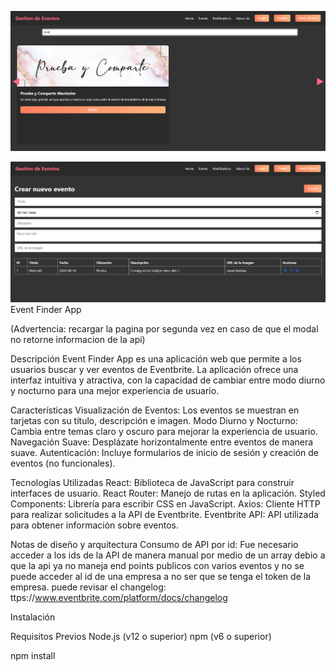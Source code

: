 ![](https://github.com/Sickcop/technical-test/blob/master/screenshots/Screenshot%202024-06-14%20125300.png)

![](https://github.com/Sickcop/technical-test/blob/master/screenshots/Screenshot%202024-06-14%20125223.png)
Event Finder App

(Advertencia: recargar la pagina por segunda vez en caso de que el modal no retorne informacion de la api)

Descripción
Event Finder App es una aplicación web que permite a los usuarios buscar y ver eventos de Eventbrite. La aplicación ofrece una interfaz intuitiva y atractiva, con la capacidad de cambiar entre modo diurno y nocturno para una mejor experiencia de usuario.

Características
Visualización de Eventos: Los eventos se muestran en tarjetas con su título, descripción e imagen.
Modo Diurno y Nocturno: Cambia entre temas claro y oscuro para mejorar la experiencia de usuario.
Navegación Suave: Desplázate horizontalmente entre eventos de manera suave.
Autenticación: Incluye formularios de inicio de sesión y creación de eventos (no funcionales).

Tecnologías Utilizadas
React: Biblioteca de JavaScript para construir interfaces de usuario.
React Router: Manejo de rutas en la aplicación.
Styled Components: Librería para escribir CSS en JavaScript.
Axios: Cliente HTTP para realizar solicitudes a la API de Eventbrite.
Eventbrite API: API utilizada para obtener información sobre eventos.

Notas de diseño y arquitectura
Consumo de API por id: Fue necesario acceder a los ids de la API de manera manual por medio de un array debio a que la api ya no maneja end points publicos con varios eventos y no se puede acceder al id de una empresa a no ser que se tenga el token de la empresa. puede revisar el changelog: ttps://www.eventbrite.com/platform/docs/changelog


Instalación

Requisitos Previos
Node.js (v12 o superior)
npm (v6 o superior)

npm install

